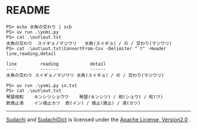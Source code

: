 # README

```
PS> echo 水魚の交わり | scb
PS> uv run .\yomi.py
PS> cat .\out\out.txt
水魚の交わり	スイギョノマジワリ	水魚(スイギョ) / の / 交わり(マジワリ)
PS> cat .\out\out.txt|ConvertFrom-Csv -Delimiter "`t" -Header line,reading,detail

line         reading            detail
----         -------            ------
水魚の交わり スイギョノマジワリ 水魚(スイギョ) / の / 交わり(マジワリ)

PS> uv run .\yomi.py in.txt
PS> cat .\out\out.txt
琴瑟相和	キンシツショウワ	琴瑟(キンシツ) / 相(ショウ) / 和(ワ)
飲鴆止渇	イン鴆止カツ	飲(イン) / 鴆止(鴆止) / 渇(カツ)
```

---

[Sudachi](https://github.com/WorksApplications/Sudachi) and [SudachiDict](https://github.com/WorksApplications/SudachiDict) is licensed under the [Apache License, Version2.0](http://www.apache.org/licenses/LICENSE-2.0.html) .
